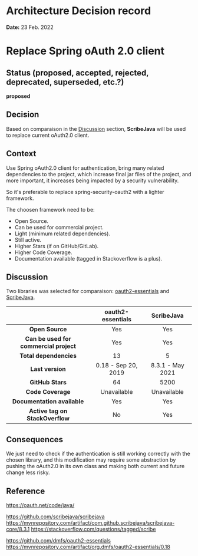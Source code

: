 # Architecture Decision record

**Date:** 23 Feb. 2022

# Replace Spring oAuth 2.0 client 

## Status (proposed, accepted, rejected, deprecated, superseded, etc.?)

**proposed**

## Decision
Based on comparaison in the [Discussion](#discussion) section, **ScribeJava** will be used to replace current oAuth2.0 client.

## Context
Use Spring oAuth2.0 client for authentication, bring many related dependencies to the project, which increase final jar files of the project, and more important, it increases being impacted by a security vulnerability.

So it's preferable to replace spring-security-oauth2 with a lighter framework.

The choosen framework need to be:
+ Open Source.
+ Can be used for commercial project.
+ Light (minimum related dependencies).
+ Still active.
+ Higher Stars (if on GitHub/GitLab).
+ Higher Code Coverage.
+ Documentation available (tagged in Stackoverflow is a plus). 

## Discussion
Two libraries was selected for comparaison: [oauth2-essentials](https://github.com/dmfs/oauth2-essentials) and [ScribeJava](https://github.com/scribejava/scribejava).

|                                        | **oauth2-essentials** |  **ScribeJava**  |
|:--------------------------------------:|:---------------------:|:----------------:|
|            **Open Source**             |          Yes          |       Yes        |
| **Can be used for commercial project** |          Yes          |       Yes        |
|          **Total dependencies**          |          13           |        5         |
|              **Last version**              |  0.18 - Sep 20, 2019  | 8.3.1 - May 2021 |
|              **GitHub Stars**              |          64           |       5200       |
|             **Code Coverage**              |      Unavailable      |   Unavailable    |
|        **Documentation available**         |          Yes          |       Yes        |
|      **Active tag on StackOverflow**       |          No           |       Yes        |


## Consequences

We just need to check if the authentication is still working correctly with the chosen library, and this modification may require some abstraction by pushing the oAuth2.0 in its own class and making both current and future change less risky. 

## Reference
https://oauth.net/code/java/

https://github.com/scribejava/scribejava
https://mvnrepository.com/artifact/com.github.scribejava/scribejava-core/8.3.1
https://stackoverflow.com/questions/tagged/scribe

https://github.com/dmfs/oauth2-essentials
https://mvnrepository.com/artifact/org.dmfs/oauth2-essentials/0.18